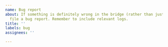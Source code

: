 ```yaml
---
name: Bug report
about: If something is definitely wrong in the bridge (rather than just a setup issue),
  file a bug report. Remember to include relevant logs.
title: ''
labels: bug
assignees: ''

---
```



